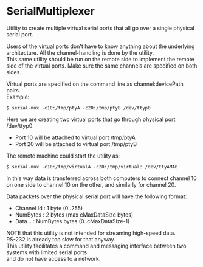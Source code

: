 # SerialMultiplexer
Utility to create multiple virtual serial ports that all go over a single physical serial port.  

Users of the virtual ports don't have to know anything about the underlying
architecture. All the channel-handling is done by the utility.  
This same utility should be run on the remote side to implement the remote
side of the virtual ports. Make sure the same channels are specified on both sides.

Virtual ports are specified on the command line as channel:devicePath pairs.  
Example:

```
$ serial-mux -c10:/tmp/ptyA -c20:/tmp/ptyB /dev/ttyp0
```

Here we are creating two virtual ports that go through physical port /dev/ttyp0:
* Port 10 will be attached to virtual port /tmp/ptyA
* Port 20 will be attached to virtual port /tmp/ptyB

The remote machine could start the utility as:

```
$ serial-mux -c10:/tmp/virtualA -c20:/tmp/virtualB /dev/ttyAMA0
```

In this way data is transferred across both computers to connect channel 10 on one
side to channel 10 on the other, and similarly for channel 20.

Data packets over the physical serial port will have the following format:
*  Channel Id : 1 byte (0..255)
*  NumBytes   : 2 bytes (max cMaxDataSize bytes)
*  Data...    : NumBytes bytes (0..cMaxDataSize-1)

NOTE that this utility is not intended for streaming high-speed data.  
RS-232 is already too slow for that anyway.  
This utility facilitates a command and messaging interface between two systems with limited serial ports  
and do not have access to a network.
